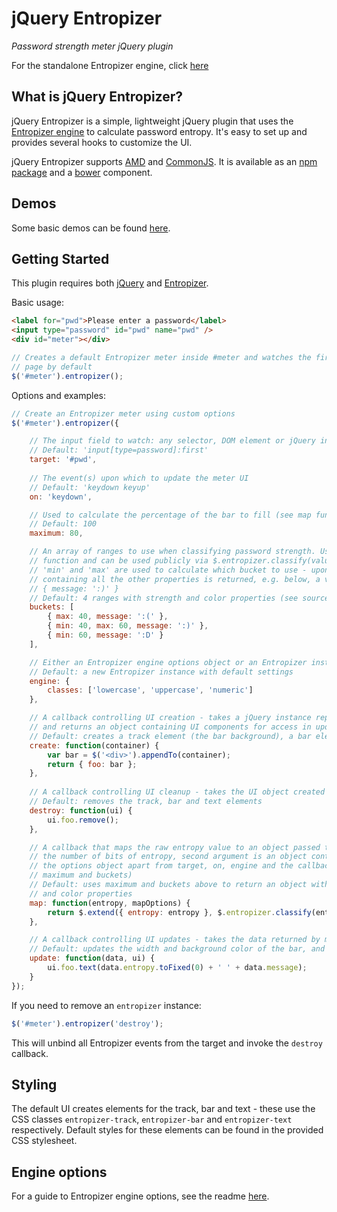 ﻿# jQuery Entropizer

*Password strength meter jQuery plugin*

For the standalone Entropizer engine, click [here](https://github.com/jreesuk/entropizer)

## What is jQuery Entropizer?

jQuery Entropizer is a simple, lightweight jQuery plugin that uses the [Entropizer engine](https://github.com/jreesuk/entropizer) to
calculate password entropy. It's easy to set up and provides several hooks to customize the UI.

jQuery Entropizer supports [AMD](http://requirejs.org/) and [CommonJS](http://wiki.commonjs.org/wiki/CommonJS). It is available
as an [npm package](https://www.npmjs.org/package/jquery-entropizer) and a [bower](http://bower.io/) component.

## Demos

Some basic demos can be found [here](http://jreesuk.github.io/jquery-entropizer/).

## Getting Started

This plugin requires both [jQuery](http://jquery.com/) and [Entropizer](https://github.com/jreesuk/entropizer).

Basic usage:

```html
<label for="pwd">Please enter a password</label>
<input type="password" id="pwd" name="pwd" />
<div id="meter"></div>
```

```js
// Creates a default Entropizer meter inside #meter and watches the first password field on the
// page by default
$('#meter').entropizer();
```

Options and examples:

```js
// Create an Entropizer meter using custom options
$('#meter').entropizer({

	// The input field to watch: any selector, DOM element or jQuery instance
	// Default: 'input[type=password]:first'
	target: '#pwd',
	
	// The event(s) upon which to update the meter UI
	// Default: 'keydown keyup'
	on: 'keydown',

	// Used to calculate the percentage of the bar to fill (see map function below)
	// Default: 100
	maximum: 80,

	// An array of ranges to use when classifying password strength. Used internally by default map
	// function and can be used publicly via $.entropizer.classify(value, buckets). Properties
	// 'min' and 'max' are used to calculate which bucket to use - upon finding a match, an object
	// containing all the other properties is returned, e.g. below, a value of 42 returns
	// { message: ':)' }
	// Default: 4 ranges with strength and color properties (see source for values)
	buckets: [
		{ max: 40, message: ':(' },
		{ min: 40, max: 60, message: ':)' },
		{ min: 60, message: ':D' }
	],

	// Either an Entropizer engine options object or an Entropizer instance
	// Default: a new Entropizer instance with default settings
	engine: {
		classes: ['lowercase', 'uppercase', 'numeric']
	},

	// A callback controlling UI creation - takes a jQuery instance representing the container
	// and returns an object containing UI components for access in update and destroy
	// Default: creates a track element (the bar background), a bar element and a text element
	create: function(container) {
		var bar = $('<div>').appendTo(container);
		return { foo: bar };
	},
	
	// A callback controlling UI cleanup - takes the UI object created by create
	// Default: removes the track, bar and text elements
	destroy: function(ui) {
		ui.foo.remove();
	},

	// A callback that maps the raw entropy value to an object passed to update. First argument is
	// the number of bits of entropy, second argument is an object containing all properties on
	// the options object apart from target, on, engine and the callbacks (i.e. by default, just
	// maximum and buckets)
	// Default: uses maximum and buckets above to return an object with entropy, percent, strength
	// and color properties
	map: function(entropy, mapOptions) {
		return $.extend({ entropy: entropy }, $.entropizer.classify(entropy, mapOptions.buckets));
	},

	// A callback controlling UI updates - takes the data returned by map and the ui object
	// Default: updates the width and background color of the bar, and displays the number of bits
	update: function(data, ui) {
		ui.foo.text(data.entropy.toFixed(0) + ' ' + data.message);
	}
});
```

If you need to remove an `entropizer` instance:

```js
$('#meter').entropizer('destroy');
```

This will unbind all Entropizer events from the target and invoke the `destroy` callback.

## Styling

The default UI creates elements for the track, bar and text - these use the CSS classes
`entropizer-track`, `entropizer-bar` and `entropizer-text` respectively. Default styles for these
elements can be found in the provided CSS stylesheet.

## Engine options

For a guide to Entropizer engine options, see the readme [here](https://github.com/jreesuk/entropizer).
